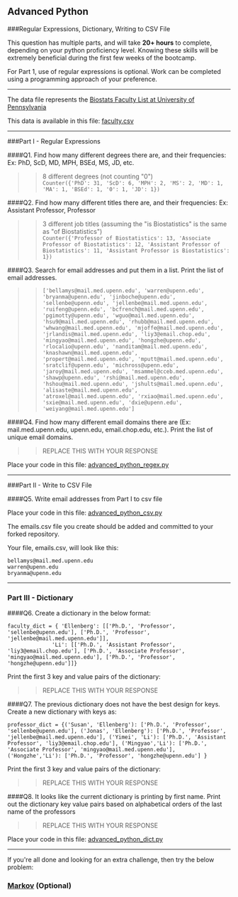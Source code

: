 ## Advanced Python    

###Regular Expressions, Dictionary, Writing to CSV File  

This question has multiple parts, and will take **20+ hours** to complete, depending on your python proficiency level.  Knowing these skills will be extremely beneficial during the first few weeks of the bootcamp.

For Part 1, use of regular expressions is optional.  Work can be completed using a programming approach of your preference. 

---

The data file represents the [Biostats Faculty List at University of Pennsylvania](http://www.med.upenn.edu/cceb/biostat/faculty.shtml)

This data is available in this file:  [faculty.csv](python/faculty.csv)

--- 

###Part I - Regular Expressions  


####Q1. Find how many different degrees there are, and their frequencies: Ex:  PhD, ScD, MD, MPH, BSEd, MS, JD, etc.

>> 8 different degrees (not counting "0")  
>> `Counter({'PhD': 31, 'ScD': 6, 'MPH': 2, 'MS': 2, 'MD': 1, 'MA': 1, 'BSEd': 1, '0': 1, 'JD': 1})`


####Q2. Find how many different titles there are, and their frequencies:  Ex:  Assistant Professor, Professor

>> 3 different job titles (assuming the "is Biostatistics" is the same as "of Biostatistics")  
`Counter({'Professor of Biostatistics': 13, 'Associate Professor of Biostatistics': 12, 'Assistant Professor of Biostatistics': 11, 'Assistant Professor is Biostatistics': 1})`


####Q3. Search for email addresses and put them in a list.  Print the list of email addresses.

>> `['bellamys@mail.med.upenn.edu',
 'warren@upenn.edu',
 'bryanma@upenn.edu',
 'jinboche@upenn.edu',
 'sellenbe@upenn.edu',
 'jellenbe@mail.med.upenn.edu',
 'ruifeng@upenn.edu',
 'bcfrench@mail.med.upenn.edu',
 'pgimotty@upenn.edu',
 'wguo@mail.med.upenn.edu',
 'hsu9@mail.med.upenn.edu',
 'rhubb@mail.med.upenn.edu',
 'whwang@mail.med.upenn.edu',
 'mjoffe@mail.med.upenn.edu',
 'jrlandis@mail.med.upenn.edu',
 'liy3@email.chop.edu',
 'mingyao@mail.med.upenn.edu',
 'hongzhe@upenn.edu',
 'rlocalio@upenn.edu',
 'nanditam@mail.med.upenn.edu',
 'knashawn@mail.med.upenn.edu',
 'propert@mail.med.upenn.edu',
 'mputt@mail.med.upenn.edu',
 'sratclif@upenn.edu',
 'michross@upenn.edu',
 'jaroy@mail.med.upenn.edu',
 'msammel@cceb.med.upenn.edu',
 'shawp@upenn.edu',
 'rshi@mail.med.upenn.edu',
 'hshou@mail.med.upenn.edu',
 'jshults@mail.med.upenn.edu',
 'alisaste@mail.med.upenn.edu',
 'atroxel@mail.med.upenn.edu',
 'rxiao@mail.med.upenn.edu',
 'sxie@mail.med.upenn.edu',
 'dxie@upenn.edu',
 'weiyang@mail.med.upenn.edu']`


####Q4. Find how many different email domains there are (Ex:  mail.med.upenn.edu, upenn.edu, email.chop.edu, etc.).  Print the list of unique email domains.

>> REPLACE THIS WITH YOUR RESPONSE

Place your code in this file: [advanced_python_regex.py](python/advanced_python_regex.py)

---

###Part II - Write to CSV File

####Q5.  Write email addresses from Part I to csv file

Place your code in this file: [advanced_python_csv.py](python/advanced_python_csv.py)

The emails.csv file you create should be added and committed to your forked repository.

Your file, emails.csv, will look like this:
```
bellamys@mail.med.upenn.edu
warren@upenn.edu
bryanma@upenn.edu
```

---

### Part III - Dictionary

####Q6.  Create a dictionary in the below format:
```
faculty_dict = { 'Ellenberg': [['Ph.D.', 'Professor', 'sellenbe@upenn.edu'], ['Ph.D.', 'Professor', 'jellenbe@mail.med.upenn.edu']],
              'Li': [['Ph.D.', 'Assistant Professor', 'liy3@email.chop.edu'], ['Ph.D.', 'Associate Professor', 'mingyao@mail.med.upenn.edu'], ['Ph.D.', 'Professor', 'hongzhe@upenn.edu']]}
```
Print the first 3 key and value pairs of the dictionary:

>> REPLACE THIS WITH YOUR RESPONSE

####Q7.  The previous dictionary does not have the best design for keys.  Create a new dictionary with keys as:

```
professor_dict = {('Susan', 'Ellenberg'): ['Ph.D.', 'Professor', 'sellenbe@upenn.edu'], ('Jonas', 'Ellenberg'): ['Ph.D.', 'Professor', 'jellenbe@mail.med.upenn.edu'], ('Yimei', 'Li'): ['Ph.D.', 'Assistant Professor', 'liy3@email.chop.edu'], ('Mingyao','Li'): ['Ph.D.', 'Associate Professor', 'mingyao@mail.med.upenn.edu'], ('Hongzhe','Li'): ['Ph.D.', 'Professor', 'hongzhe@upenn.edu'] }
```

Print the first 3 key and value pairs of the dictionary:

>> REPLACE THIS WITH YOUR RESPONSE

####Q8.  It looks like the current dictionary is printing by first name.  Print out the dictionary key value pairs based on alphabetical orders of the last name of the professors

>> REPLACE THIS WITH YOUR RESPONSE

Place your code in this file: [advanced_python_dict.py](python/advanced_python_dict.py)

--- 

If you're all done and looking for an extra challenge, then try the below problem:  

### [Markov](python/markov.py) (Optional)


